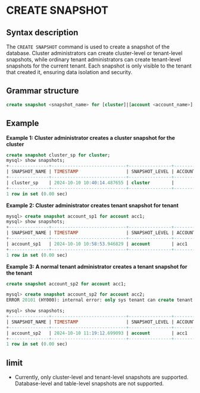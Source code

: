 # CREATE SNAPSHOT

## Syntax description

The `CREATE SNAPSHOT` command is used to create a snapshot of the database. Cluster administrators can create cluster-level or tenant-level snapshots, while ordinary tenant administrators can create tenant-level snapshots for the current tenant. Each snapshot is only visible to the tenant that created it, ensuring data isolation and security.

## Grammar structure

```sql
create snapshot <snapshot_name> for [cluster]|[account <account_name>]
```

## Example

**Example 1: Cluster administrator creates a cluster snapshot for the cluster**

```sql
create snapshot cluster_sp for cluster;
mysql> show snapshots;
+---------------+----------------------------+----------------+--------------+---------------+------------+
| SNAPSHOT_NAME | TIMESTAMP                  | SNAPSHOT_LEVEL | ACCOUNT_NAME | DATABASE_NAME | TABLE_NAME |
+---------------+----------------------------+----------------+--------------+---------------+------------+
| cluster_sp    | 2024-10-10 10:40:14.487655 | cluster        |              |               |            |
+---------------+----------------------------+----------------+--------------+---------------+------------+
1 row in set (0.00 sec)
```

**Example 2: Cluster administrator creates tenant snapshot for tenant**

```sql
mysql> create snapshot account_sp1 for account acc1;
mysql> show snapshots;
+---------------+----------------------------+----------------+--------------+---------------+------------+
| SNAPSHOT_NAME | TIMESTAMP                  | SNAPSHOT_LEVEL | ACCOUNT_NAME | DATABASE_NAME | TABLE_NAME |
+---------------+----------------------------+----------------+--------------+---------------+------------+
| account_sp1   | 2024-10-10 10:58:53.946829 | account        | acc1         |               |            |
+---------------+----------------------------+----------------+--------------+---------------+------------+
1 row in set (0.00 sec)
```

**Example 3: A normal tenant administrator creates a tenant snapshot for the tenant**

```sql
create snapshot account_sp2 for account acc1;

mysql> create snapshot account_sp2 for account acc2;
ERROR 20101 (HY000): internal error: only sys tenant can create tenant level snapshot for other tenant--Tenant administrators can only create snapshots for this tenant

mysql> show snapshots;
+---------------+----------------------------+----------------+--------------+---------------+------------+
| SNAPSHOT_NAME | TIMESTAMP                  | SNAPSHOT_LEVEL | ACCOUNT_NAME | DATABASE_NAME | TABLE_NAME |
+---------------+----------------------------+----------------+--------------+---------------+------------+
| account_sp2   | 2024-10-10 11:19:12.699093 | account        | acc1         |               |            |
+---------------+----------------------------+----------------+--------------+---------------+------------+
1 row in set (0.00 sec)
```

## limit

- Currently, only cluster-level and tenant-level snapshots are supported. Database-level and table-level snapshots are not supported.